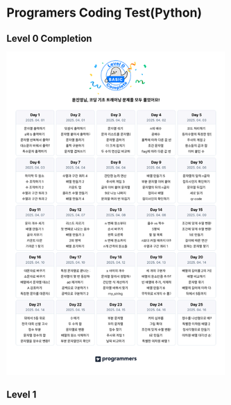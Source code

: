 # Programers Coding Test(Python)
## Level 0 Completion
![코딩 기초 트레이닝 캘린더](./images/Lv.%200.png)
## Level 1
